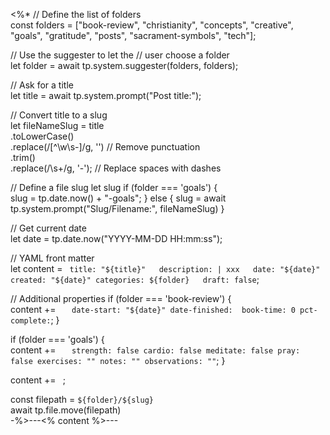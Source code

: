<%*
// Define the list of folders  
const folders = ["book-review", "christianity", "concepts", "creative", "goals", "gratitude", "posts", "sacrament-symbols", "tech"];

// Use the suggester to let the 
// user choose a folder  
let folder = await tp.system.suggester(folders, folders);

// Ask for a title  
let title = await tp.system.prompt("Post title:");

// Convert title to a slug  
let fileNameSlug = title  
	.toLowerCase()  
	.replace(/[^\w\s-]/g, '') // Remove punctuation  
	.trim()  
	.replace(/\s+/g, '-'); // Replace spaces with dashes

// Define a file slug
let slug
if (folder === 'goals') {  
	slug = tp.date.now() + "-goals";
} else {
    slug = await tp.system.prompt("Slug/Filename:", fileNameSlug)
}

// Get current date  
let date = tp.date.now("YYYY-MM-DD HH:mm:ss");


// YAML front matter  
let content = `
title: "${title}"  
description: |
  xxx  
date: "${date}"  
created: "${date}"
categories: ${folder}  
draft: false`;

// Additional properties
if (folder === 'book-review') {  
	content += `  
date-start: "${date}"
date-finished: 
book-time: 0
pct-complete:`;
} 

if (folder === 'goals') {  
	content += `  
strength: false
cardio: false
meditate: false
pray: false
exercises: ""
notes: ""
observations: ""`;
} 


content += `
`;

const filepath = `${folder}/${slug}`  
await tp.file.move(filepath)  
-%>---<% content %>---
